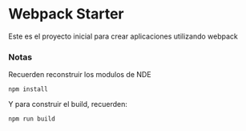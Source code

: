 # Webpack Starter

Este es el proyecto inicial para crear aplicaciones utilizando webpack

### Notas

Recuerden reconstruir los modulos de NDE
```
npm install

```
Y para construir el build, recuerden:
```
npm run build